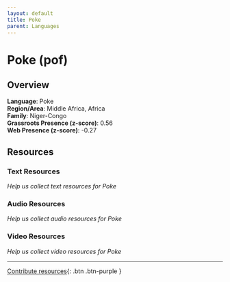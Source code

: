 ```yaml
---
layout: default
title: Poke
parent: Languages
---
```


# Poke (pof)

## Overview

**Language**: Poke  
**Region/Area**: Middle Africa, Africa  
**Family**: Niger-Congo  
**Grassroots Presence (z-score)**: 0.56  
**Web Presence (z-score)**: -0.27  

## Resources

### Text Resources
*Help us collect text resources for Poke*

### Audio Resources
*Help us collect audio resources for Poke*

### Video Resources
*Help us collect video resources for Poke*

---

[Contribute resources](https://forms.office.com/e/1SfLJx3u1r){: .btn .btn-purple }
